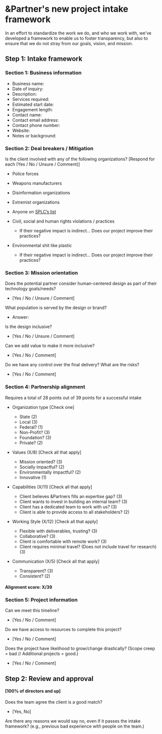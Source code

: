 # &Partner's new project intake framework
In an effort to standardize the work we do, and who we work with, we've developed a framework to enable us to foster transparency, but also to ensure that we do not stray from our goals, vision, and mission.

## Step 1: Intake framework
### Section 1: Business information

- Business name: 
- Date of inquiry:
- Description: 
- Services required: 
- Estimated start date: 
- Engagement length: 
- Contact name: 
- Contact email address: 
- Contact phone number:
- Website: 
- Notes or background: 

### Section 2: Deal breakers / Mitigation
Is the client involved with any of the following organizations? [Respond for each (Yes / No / Unsure / Comment)]

- Police forces 
- Weapons manufacturers 
- Disinformation organizations 
- Extremist organizations 
- Anyone on [SPLC’s list](https://www.splcenter.org/fighting-hate/extremist-files/groups)
- Civil, social and human rights violations / practices
  - If their negative impact is indirect... Does our project improve their practices?

- Environmental shit like plastic
  - If their negative impact is indirect… Does our project improve their practices?
  
### Section 3: Mission orientation
Does the potential partner consider human-centered design as part of their technology goals/needs? 
- [Yes / No / Unsure / Comment]

What population is served by the design or brand?
- Answer: 

Is the design inclusive? 
- [Yes / No / Unsure / Comment]

Can we add value to make it more inclusive?
- [Yes / No / Comment]

Do we have any control over the final delivery? What are the risks?
- [Yes / No / Comment]

### Section 4: Partnership alignment
Requires a total of 28 points out of 39 points for a successful intake 

- Organization type [Check one]
  - State (2)
  - Local (3)
  - Federal? (1)
  - Non-Profit? (3)
  - Foundation? (3)
  - Private? (2)
  
- Values (X/8) [Check all that apply]
  - Mission oriented? (3)
  - Socially impactful? (2)
  - Environmentally impactful? (2)
  - Innovative (1) 

- Capabilities (X/11) [Check all that apply]
  - Client believes &Partners fills an expertise gap? (3)
  - Client wants to invest in building an internal team? (3)
  - Client has a dedicated team to work with us? (3)
  - Client is able to provide access to all stakeholders? (2)

- Working Style (X/12) [Check all that apply]
  - Flexible with deliverables, trusting? (3)
  - Collaborative? (3)
  - Client is comfortable with remote work? (3)
  - Client requires minimal travel? (Does not include travel for research) (3)

- Communication (X/5) [Check all that apply]
  - Transparent? (3)
  - Consistent? (2)

#### Alignment score: X/39

### Section 5: Project information
Can we meet this timeline?
- [Yes / No / Comment]

Do we have access to resources to complete this project?
- [Yes / No / Comment]

Does the project have likelihood to grow/change drastically?
(Scope creep = bad // Additional projects = good.)
- [Yes / No / Comment]


## Step 2: Review and approval
#### [100% of directors and up]

Does the team agree the client is a good match?
- [Yes, No]

Are there any reasons we would say no, even if it passes the intake framework? (e.g., previous bad experience with people on the team.)

